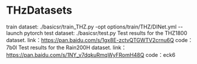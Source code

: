 # THzDatasets
train dataset:
./basicsr/train_THZ.py -opt options/train/THZ/DINet.yml --launch pytorch
test dataset:
./basicsr/test.py
Test results for the THZ1800 dataset.
link：https://pan.baidu.com/s/1gx8E-zctvQTGWTV2crnu6Q 
code：7b0l 
Test results for the Rain200H dataset.
link：https://pan.baidu.com/s/1NY_v7dqkuRmqWyFRomH48Q 
code：eck6 
